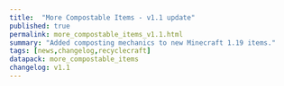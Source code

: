 ```yaml
---
title:  "More Compostable Items - v1.1 update"
published: true
permalink: more_compostable_items_v1.1.html
summary: "Added composting mechanics to new Minecraft 1.19 items."
tags: [news,changelog,recyclecraft]
datapack: more_compostable_items
changelog: v1.1
---
```


